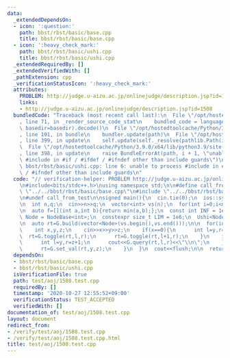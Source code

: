 ```yaml
---
data:
  _extendedDependsOn:
  - icon: ':question:'
    path: bbst/rbst/basic/base.cpp
    title: bbst/rbst/basic/base.cpp
  - icon: ':heavy_check_mark:'
    path: bbst/rbst/basic/ushi.cpp
    title: bbst/rbst/basic/ushi.cpp
  _extendedRequiredBy: []
  _extendedVerifiedWith: []
  _pathExtension: cpp
  _verificationStatusIcon: ':heavy_check_mark:'
  attributes:
    PROBLEM: http://judge.u-aizu.ac.jp/onlinejudge/description.jsp?id=1508
    links:
    - http://judge.u-aizu.ac.jp/onlinejudge/description.jsp?id=1508
  bundledCode: "Traceback (most recent call last):\n  File \"/opt/hostedtoolcache/Python/3.9.0/x64/lib/python3.9/site-packages/onlinejudge_verify/documentation/build.py\"\
    , line 71, in _render_source_code_stat\n    bundled_code = language.bundle(stat.path,\
    \ basedir=basedir).decode()\n  File \"/opt/hostedtoolcache/Python/3.9.0/x64/lib/python3.9/site-packages/onlinejudge_verify/languages/cplusplus.py\"\
    , line 191, in bundle\n    bundler.update(path)\n  File \"/opt/hostedtoolcache/Python/3.9.0/x64/lib/python3.9/site-packages/onlinejudge_verify/languages/cplusplus_bundle.py\"\
    , line 399, in update\n    self.update(self._resolve(pathlib.Path(included), included_from=path))\n\
    \  File \"/opt/hostedtoolcache/Python/3.9.0/x64/lib/python3.9/site-packages/onlinejudge_verify/languages/cplusplus_bundle.py\"\
    , line 398, in update\n    raise BundleErrorAt(path, i + 1, \"unable to process\
    \ #include in #if / #ifdef / #ifndef other than include guards\")\nonlinejudge_verify.languages.cplusplus_bundle.BundleErrorAt:\
    \ bbst/rbst/basic/ushi.cpp: line 6: unable to process #include in #if / #ifdef\
    \ / #ifndef other than include guards\n"
  code: "// verification-helper: PROBLEM http://judge.u-aizu.ac.jp/onlinejudge/description.jsp?id=1508\n\
    \n#include<bits/stdc++.h>\nusing namespace std;\n\n#define call_from_test\n#include\
    \ \"../../bbst/rbst/basic/base.cpp\"\n#include \"../../bbst/rbst/basic/ushi.cpp\"\
    \n#undef call_from_test\n\nsigned main(){\n  cin.tie(0);\n  ios::sync_with_stdio(0);\n\
    \n  int n,q;\n  cin>>n>>q;\n  vector<int> vs(n);\n  for(int i=0;i<n;i++) cin>>vs[i];\n\
    \n  auto f=[](int a,int b){return min(a,b);};\n  const int INF = 1e9;\n\n  using\
    \ Node = NodeBase<int>;\n  constexpr size_t LIM = 1e6;\n  Ushi<Node, LIM> G(f,INF);\n\
    \n  auto rt=G.build(vector<Node>(vs.begin(),vs.end()));\n\n  for(int i=0;i<q;i++){\n\
    \    int x,y,z;\n    cin>>x>>y>>z;\n    if(x==0){\n      int l=y,r=z+1;\n    \
    \  rt=G.toggle(rt,l,r);\n      rt=G.toggle(rt,l+1,r);\n    }\n    if(x==1){\n\
    \      int l=y,r=z+1;\n      cout<<G.query(rt,l,r)<<\"\\n\";\n    }\n    if(x==2){\n\
    \      rt=G.set_val(rt,y,z);\n    }\n  }\n  cout<<flush;\n\n  return 0;\n}\n"
  dependsOn:
  - bbst/rbst/basic/base.cpp
  - bbst/rbst/basic/ushi.cpp
  isVerificationFile: true
  path: test/aoj/1508.test.cpp
  requiredBy: []
  timestamp: '2020-10-27 12:55:52+09:00'
  verificationStatus: TEST_ACCEPTED
  verifiedWith: []
documentation_of: test/aoj/1508.test.cpp
layout: document
redirect_from:
- /verify/test/aoj/1508.test.cpp
- /verify/test/aoj/1508.test.cpp.html
title: test/aoj/1508.test.cpp
---
```

